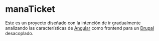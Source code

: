 # manaTicket

Este es un proyecto diseñado con la intención de ir gradualmente analizando las características de [Angular](https://angularjs.org/) como frontend para un [Drupal](https://www.drupal.org/) desacoplado.

